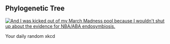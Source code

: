## Phylogenetic Tree
[![And I was kicked out of my March Madness pool because I wouldn't shut up about the evidence for NBA/ABA endosymbiosis.](https://imgs.xkcd.com/comics/phylogenetic_tree.png)](https://xkcd.com/2269/ "And I was kicked out of my March Madness pool because I wouldn't shut up about the evidence for NBA/ABA endosymbiosis.")

Your daily random xkcd

